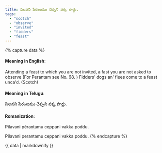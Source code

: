 ```yaml
---
title: పిలవని పేరంటము చెప్పని వక్క పొద్దు.
tags:
  - "scotch"
  - "observe"
  - "invited"
  - "fidders"
  - "feast"
---
```


{% capture data %}
#### Meaning in English:
Attending a feast to which you are not invited, a fast you are not asked to observe
(For Perantam see No. 68. )
Fidders' dogs an' flees come to a feast unca'd. (Scotch)

#### Meaning in Telugu:
పిలవని పేరంటము చెప్పని వక్క పొద్దు.

#### Romanization:
Pilavani pēraṇṭamu ceppani vakka poddu.

Pilavani perantamu ceppani vakka poddu.
{% endcapture %}

{{ data | markdownify }}

